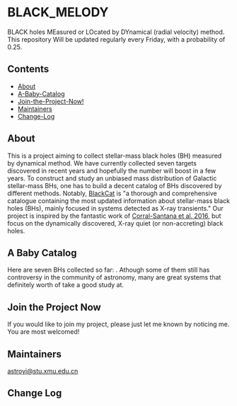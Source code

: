 # BLACK_MELODY
BLACK holes MEasured or LOcated by DYnamical (radial velocity) method.
This repository Will be updated regularly every Friday, with a probability of 0.25.

## Contents
* [About](#About)
* [A-Baby-Catalog](#A-Baby-Catalog)
* [Join-the-Project-Now!](#Join-the-Project-Now)
* [Maintainers](#Maintainers)
* [Change-Log](#Change-Log)

## About
This is a project aiming to collect stellar-mass black holes (BH) measured by dynamical method.
We have currently collected seven targets discovered in recent years 
and hopefully the number will boost in a few years.
To construct and study an unbiased mass distribution of Galactic stellar-mass BHs, 
one has to build a decent catalog of BHs discovered by different methods.
Notably, [BlackCat](https://www.astro.puc.cl/BlackCAT/index.php) is 
"a thorough and comprehensive catalogue containing the most updated information about 
stellar-mass black holes (BHs), mainly focused in systems detected as X-ray transients."
Our project is inspired by the fantastic work of 
[Corral-Santana et al. 2016](https://ui.adsabs.harvard.edu/abs/2016A%26A...587A..61C/abstract),
but focus on the dynamically discovered, X-ray quiet (or non-accreting) black holes.

## A Baby Catalog 
Here are seven BHs collected so far: . 
Athough some of them still has controversy in the community of astronomy,
many are great systems that definitely worth of take a good study at.

## Join the Project Now

If you would like to join my project, please just let me known by noticing me. You are most welcomed! 

## Maintainers
astroyi@stu.xmu.edu.cn

## Change Log
